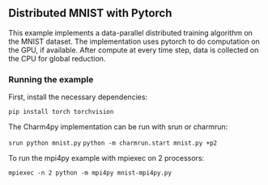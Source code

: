 ## Distributed MNIST with Pytorch

This example implements a data-parallel distributed training algorithm on the MNIST dataset. The implementation uses pytorch to do computation on the GPU, if available. After compute at every time step, data is collected on the CPU for global reduction.

### Running the example

First, install the necessary dependencies:

`pip install torch torchvision`

The Charm4py implementation can be run with srun or charmrun:

`srun python mnist.py`
`python -m charmrun.start mnist.py +p2`

To run the mpi4py example with mpiexec on 2 processors:

`mpiexec -n 2 python -m mpi4py mnist-mpi4py.py`
